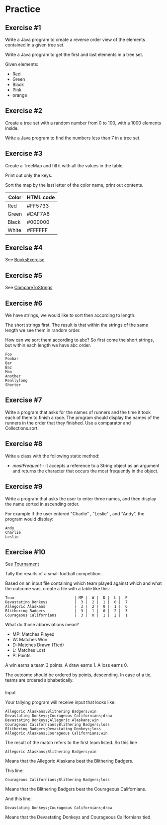 # Practice

## Exercise #1

Write a Java program to create a reverse order view of the elements contained in a given tree set.

Write a Java program to get the first and last elements in a tree set.

Given elements:
 - Red
 - Green
 - Black
 - Pink
 - orange

## Exercise #2

Create a tree set with a random number from 0 to 100, with a 1000 elements inside.

Write a Java program to find the numbers less than 7 in a tree set.

## Exercise #3

Create a TreeMap and fill it with all the values in the table.

Print out only the keys.

Sort the map by the last letter of the color name, print out contents.

| Color | HTML code |
| --- | --- |
| Red | #FF5733 |
| Green | #DAF7A6 |
| Black | #000000 |
| White | #FFFFFF |

## Exercise #4

See [BooksExercise](./BooksExercise.java)

## Exercise #5

See [CompareToStrings](./CompareToStrings.java)

## Exercise #6

We have strings, we would like to sort then according to length.

The short strings first. The result is that within the strings of the same length we see them in random order.

How can we sort them according to abc? So first come the short strings, but within each length we have abc order.

```
Foo
Foobar
Bar
Baz
Moo
Another
Reallylong
Shorter
```

## Exercise #7

Write a program that asks for the names of runners and the time it took each of them to finish a race. The program should display the names of the runners in the order that they finished. Use a comparator and Collections.sort.

## Exercise #8

Write a class with the following static method:
 - *mostFrequent* - it accepts a reference to a String object as an argument and returns the character that occurs the most frequently in the object.

## Exercise #9

Write a program that asks the user to enter three names, and then display the name sorted in ascending order.

For example if the user entered "Charlie" , "Leslie" , and "Andy", the program would display:

```
Andy
Charlie
Leslie
```

## Exercise #10

See [Tournament](./Tournament.java)

Tally the results of a small football competition.

Based on an input file containing which team played against which and what the
outcome was, create a file with a table like this:

```text
Team                           | MP |  W |  D |  L |  P
Devastating Donkeys            |  3 |  2 |  1 |  0 |  7
Allegoric Alaskans             |  3 |  2 |  0 |  1 |  6
Blithering Badgers             |  3 |  1 |  0 |  2 |  3
Courageous Californians        |  3 |  0 |  1 |  2 |  1
```

What do those abbreviations mean?

- MP: Matches Played
- W: Matches Won
- D: Matches Drawn (Tied)
- L: Matches Lost
- P: Points

A win earns a team 3 points. A draw earns 1. A loss earns 0.

The outcome should be ordered by points, descending. In case of a tie, teams are ordered alphabetically.

###

Input

Your tallying program will receive input that looks like:

```text
Allegoric Alaskans;Blithering Badgers;win
Devastating Donkeys;Courageous Californians;draw
Devastating Donkeys;Allegoric Alaskans;win
Courageous Californians;Blithering Badgers;loss
Blithering Badgers;Devastating Donkeys;loss
Allegoric Alaskans;Courageous Californians;win
```

The result of the match refers to the first team listed. So this line

```text
Allegoric Alaskans;Blithering Badgers;win
```

Means that the Allegoric Alaskans beat the Blithering Badgers.

This line:

```text
Courageous Californians;Blithering Badgers;loss
```

Means that the Blithering Badgers beat the Courageous Californians.

And this line:

```text
Devastating Donkeys;Courageous Californians;draw
```

Means that the Devastating Donkeys and Courageous Californians tied.